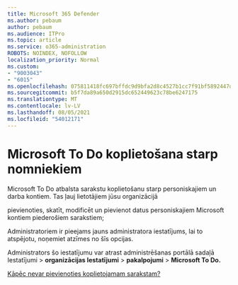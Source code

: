 ```yaml
---
title: Microsoft 365 Defender
ms.author: pebaum
author: pebaum
ms.audience: ITPro
ms.topic: article
ms.service: o365-administration
ROBOTS: NOINDEX, NOFOLLOW
localization_priority: Normal
ms.custom:
- "9003043"
- "6015"
ms.openlocfilehash: 075811418fc697bffdc9d9bfa2d8c4527b1cc7f91bf5892447d099f1c5ee6140
ms.sourcegitcommit: b5f7da89a650d2915dc652449623c78be6247175
ms.translationtype: MT
ms.contentlocale: lv-LV
ms.lasthandoff: 08/05/2021
ms.locfileid: "54012171"
---
```

# <a name="microsoft-to-do-cross-tenant-sharing"></a>Microsoft To Do koplietošana starp nomniekiem

Microsoft To Do atbalsta sarakstu koplietošanu starp personiskajiem un darba kontiem. Tas ļauj lietotājiem jūsu organizācijā

pievienoties, skatīt, modificēt un pievienot datus personiskajiem Microsoft kontiem piederošiem sarakstiem;

Administratoriem ir pieejams jauns administratora iestatījums, lai to atspējotu, noņemiet atzīmes no šīs opcijas.

Administrators šo iestatījumu var atrast administrēšanas portālā sadaļā Iestatījumi   >  **organizācijas Iestatījumi**  >  **pakalpojumi**  >  **Microsoft To Do.**  

[Kāpēc nevar pievienoties koplietojamam sarakstam?](https://support.microsoft.com/office/why-can-t-i-join-a-shared-list-3a6195de-e3a8-437a-b562-7c8c011dc574?ui=en-us&rs=en-us&ad=us)
